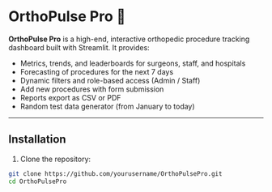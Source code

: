 # OrthoPulse Pro 🦴

**OrthoPulse Pro** is a high-end, interactive orthopedic procedure tracking dashboard built with Streamlit. It provides:

- Metrics, trends, and leaderboards for surgeons, staff, and hospitals
- Forecasting of procedures for the next 7 days
- Dynamic filters and role-based access (Admin / Staff)
- Add new procedures with form submission
- Reports export as CSV or PDF
- Random test data generator (from January to today)

---

## **Installation**

1. Clone the repository:
```bash
git clone https://github.com/yourusername/OrthoPulsePro.git
cd OrthoPulsePro
